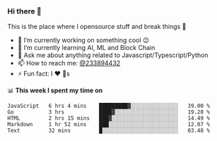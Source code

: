 ### Hi there 👋

<!--
**a233894432/a233894432** is a ✨ _special_ ✨ repository because its `README.md` (this file) appears on your GitHub profile.

Here are some ideas to get you started:

- 🔭 I’m currently working on ...
- 🌱 I’m currently learning ...
- 👯 I’m looking to collaborate on ...
- 🤔 I’m looking for help with ...
- 💬 Ask me about ...
- 📫 How to reach me: ...
- 😄 Pronouns: ...
- ⚡ Fun fact: ...
-->
 
 
This is the place where I opensource stuff and break things :rofl:

- 🔭 I’m currently working on something cool :wink:
- 🌱 I’m currently learning AI, ML and Block Chain
- 💬 Ask me about anything related to Javascript/Typescript/Python
- 📫 How to reach me: [@233894432](https://twitter.com/233894432)
- ⚡ Fun fact: I :heart: :dog:s

📊 **This week I spent my time on**
<!--START_SECTION:waka-->
```text
JavaScript   6 hrs 4 mins    █████████▓░░░░░░░░░░░░░░░   39.00 % 
Go           3 hrs           ████▓░░░░░░░░░░░░░░░░░░░░   19.28 % 
HTML         2 hrs 15 mins   ███▓░░░░░░░░░░░░░░░░░░░░░   14.49 % 
Markdown     1 hr 52 mins    ███░░░░░░░░░░░░░░░░░░░░░░   12.07 % 
Text         32 mins         █░░░░░░░░░░░░░░░░░░░░░░░░   03.48 % 
```
<!--END_SECTION:waka-->
